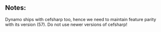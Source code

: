 
## Notes:

Dynamo ships with cefsharp too, hence we need to maintain feature parity with its version (57). Do not use newer versions of cefsharp!
